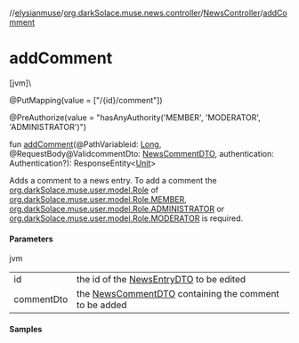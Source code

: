 //[elysianmuse](../../../index.md)/[org.darkSolace.muse.news.controller](../index.md)/[NewsController](index.md)/[addComment](add-comment.md)

# addComment

[jvm]\

@PutMapping(value = [&quot;/{id}/comment&quot;])

@PreAuthorize(value = &quot;hasAnyAuthority('MEMBER', 'MODERATOR', 'ADMINISTRATOR')&quot;)

fun [addComment](add-comment.md)(@PathVariableid: [Long](https://kotlinlang.org/api/latest/jvm/stdlib/kotlin/-long/index.html), @RequestBody@ValidcommentDto: [NewsCommentDTO](../../org.darkSolace.muse.news.model.dto/-news-comment-d-t-o/index.md), authentication: Authentication?): ResponseEntity&lt;[Unit](https://kotlinlang.org/api/latest/jvm/stdlib/kotlin/-unit/index.html)&gt;

Adds a comment to a news entry. To add a comment the [org.darkSolace.muse.user.model.Role](../../org.darkSolace.muse.user.model/-role/index.md) of [org.darkSolace.muse.user.model.Role.MEMBER](../../org.darkSolace.muse.user.model/-role/-m-e-m-b-e-r/index.md), [org.darkSolace.muse.user.model.Role.ADMINISTRATOR](../../org.darkSolace.muse.user.model/-role/-a-d-m-i-n-i-s-t-r-a-t-o-r/index.md) or [org.darkSolace.muse.user.model.Role.MODERATOR](../../org.darkSolace.muse.user.model/-role/-m-o-d-e-r-a-t-o-r/index.md) is required.

#### Parameters

jvm

| | |
|---|---|
| id | the id of the [NewsEntryDTO](../../org.darkSolace.muse.news.model.dto/-news-entry-d-t-o/index.md) to be edited |
| commentDto | the [NewsCommentDTO](../../org.darkSolace.muse.news.model.dto/-news-comment-d-t-o/index.md) containing the comment to be added |

#### Samples
